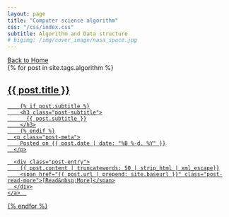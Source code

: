 ```yaml
---
layout: page
title: "Computer science algorithm"
css: "/css/index.css"
subtitle: Algorithm and Data structure
# bigimg: /img/cover_image/nasa_space.jpg
---
```


<div class="list-filters">
  <a href="/index" class="list-filter">Back to Home</a>
  <!-- <a href="/machinelearning" class="list-filter">Machine learning</a> -->
  <!-- <a href="/paperreview" class="list-filter">Paper review</a> -->
  <!-- <a href="/tags" class="list-filter">Index</a> -->
</div>

<div class="posts-list">
  {% for post in site.tags.algorithm %}
  <article>
    <a class="post-preview" href="{{ post.url | prepend: site.baseurl }}">
	    <h2 class="post-title">{{ post.title }}</h2>
	
	    {% if post.subtitle %}
	    <h3 class="post-subtitle">
	      {{ post.subtitle }}
	    </h3>
	    {% endif %}
      <p class="post-meta">
        Posted on {{ post.date | date: "%B %-d, %Y" }}
      </p>

      <div class="post-entry">
        {{ post.content | truncatewords: 50 | strip_html | xml_escape}}
        <span href="{{ post.url | prepend: site.baseurl }}" class="post-read-more">[Read&nbsp;More]</span>
      </div>
    </a>  
   </article>
  {% endfor %}
</div>